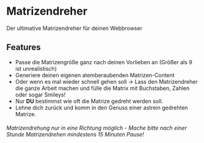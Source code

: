 # Matrizendreher

Der ultimative Matrizendreher für deinen Webbrowser

Features
------
+ Passe die Matrizengröße ganz nach deinen Vorlieben an (Größer als 9 ist unrealistisch)
+ Generiere deinen eigenen atemberaubenden Matrizen-Content
+ Oder wenn es mal wieder schnell gehen soll -> Lass den Matrizendreher die ganze Arbeit machen und fülle die Matrix mit Buchstaben, Zahlen oder sogar Smileys!
+ Nur __DU__ bestimmst wie oft die Matrize gedreht werden soll.
+ Lehne dich zurück und komm in den Genuss einer astrein gedrehten Matrize.

###### Matrizendrehung nur in eine Richtung möglich - Mache bitte nach einer Stunde Matrizendrehen mindestens 15 Minuten Pause!

